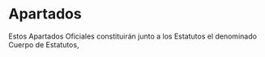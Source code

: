 # Apartados
Estos Apartados Oficiales constituirán junto a los Estatutos el denominado Cuerpo de Estatutos,

